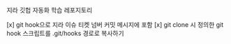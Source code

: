 지라 깃헙 자동화 학습 레포지토리

[x] git hook으로 지라 이슈 티켓 넘버 커밋 메시지에 포함
[x] git clone 시 정의한 git hook 스크립트를 .git/hooks 경로로 복사하기
